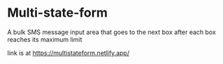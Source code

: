 # Multi-state-form

A bulk SMS message input area that goes to the next box after each box reaches its maximum limit

link is at https://multistateform.netlify.app/
